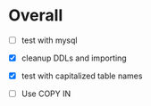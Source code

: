 # Overall
- [ ] test with mysql
- [x] cleanup DDLs and importing
- [x] test with capitalized table names
- [ ] Use COPY IN

